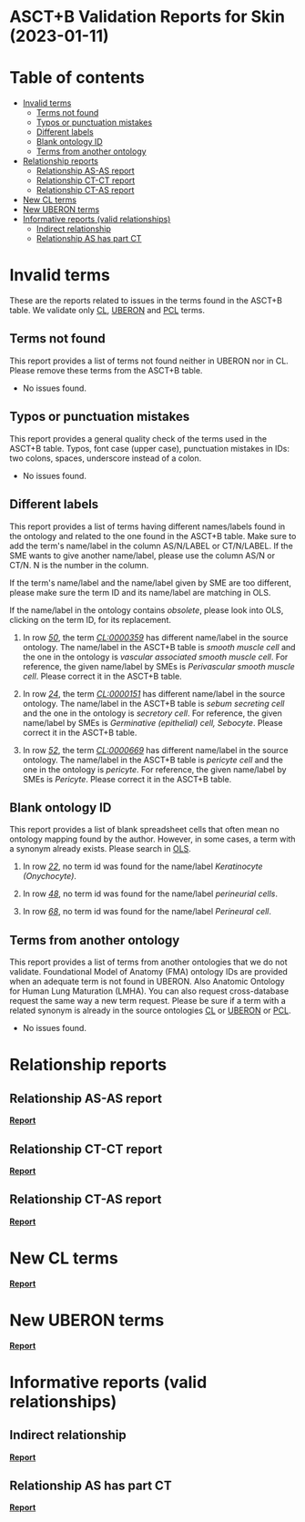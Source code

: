 
ASCT+B Validation Reports for Skin (2023-01-11)
===============================================

Table of contents
=================

* [Invalid terms](#invalid-terms)
	* [Terms not found](#terms-not-found)
	* [Typos or punctuation mistakes](#typos-or-punctuation-mistakes)
	* [Different labels](#different-labels)
	* [Blank ontology ID](#blank-ontology-id)
	* [Terms from another ontology](#terms-from-another-ontology)
* [Relationship reports](#relationship-reports)
	* [Relationship AS-AS report](#relationship-as-as-report)
	* [Relationship CT-CT report](#relationship-ct-ct-report)
	* [Relationship CT-AS report](#relationship-ct-as-report)
* [New CL terms](#new-cl-terms)
* [New UBERON terms](#new-uberon-terms)
* [Informative reports (valid relationships)](#informative-reports-valid-relationships)
	* [Indirect relationship](#indirect-relationship)
	* [Relationship AS has part CT](#relationship-as-has-part-ct)

# Invalid terms


These are the reports related to issues in the terms found in the ASCT+B table. We validate only [CL](https://www.ebi.ac.uk/ols/ontologies/cl), [UBERON](https://www.ebi.ac.uk/ols/ontologies/uberon) and [PCL](https://www.ebi.ac.uk/ols/ontologies/pcl) terms.
## Terms not found


This report provides a list of terms not found neither in UBERON nor in CL. Please remove these terms from the ASCT+B table.  
  
- No issues found.


## Typos or punctuation mistakes


This report provides a general quality check of the terms used in the ASCT+B table. Typos, font case (upper case), punctuation mistakes in IDs: two colons, spaces, underscore instead of a colon.  
  
- No issues found.


## Different labels


This report provides a list of terms having different names/labels found in the ontology and related to the one found in the ASCT+B table. Make sure to add the term's name/label in the column AS/N/LABEL or CT/N/LABEL. If the SME wants to give another name/label, please use the column AS/N or CT/N. N is the number in the column.

If the term's name/label and the name/label given by SME are too different, please make sure the term ID and its name/label are matching in OLS.

If the name/label in the ontology contains *obsolete*, please look into OLS, clicking on the term ID, for its replacement.  
  
1. In row _[50](https://docs.google.com/spreadsheets/d/16E07Ia3opnjBzBVswS7iQccd2Y_fw7m8-mNUNjwv80E/edit#gid=269383687&range=50:50)_, the term _[CL:0000359](http://purl.obolibrary.org/obo/CL_0000359)_ has different name/label in the source ontology. The name/label in the ASCT+B table is _smooth muscle cell_ and the one in the ontology is _vascular associated smooth muscle cell_. For reference, the given name/label by SMEs is _Perivascular smooth muscle cell_. Please correct it in the ASCT+B table.

1. In row _[24](https://docs.google.com/spreadsheets/d/16E07Ia3opnjBzBVswS7iQccd2Y_fw7m8-mNUNjwv80E/edit#gid=269383687&range=24:24)_, the term _[CL:0000151](http://purl.obolibrary.org/obo/CL_0000151)_ has different name/label in the source ontology. The name/label in the ASCT+B table is _sebum secreting cell_ and the one in the ontology is _secretory cell_. For reference, the given name/label by SMEs is _Germinative (epithelial) cell, Sebocyte_. Please correct it in the ASCT+B table.

1. In row _[52](https://docs.google.com/spreadsheets/d/16E07Ia3opnjBzBVswS7iQccd2Y_fw7m8-mNUNjwv80E/edit#gid=269383687&range=52:52)_, the term _[CL:0000669](http://purl.obolibrary.org/obo/CL_0000669)_ has different name/label in the source ontology. The name/label in the ASCT+B table is _pericyte cell_ and the one in the ontology is _pericyte_. For reference, the given name/label by SMEs is _Pericyte_. Please correct it in the ASCT+B table.


## Blank ontology ID


This report provides a list of blank spreadsheet cells that often mean no ontology mapping found by the author. However, in some cases, a term with a synonym already exists. Please search in [OLS](https://www.ebi.ac.uk/ols/index).  
  
1. In row _[22](https://docs.google.com/spreadsheets/d/16E07Ia3opnjBzBVswS7iQccd2Y_fw7m8-mNUNjwv80E/edit#gid=269383687&range=22:22)_, no term id was found for the name/label _Keratinocyte (Onychocyte)_.

1. In row _[48](https://docs.google.com/spreadsheets/d/16E07Ia3opnjBzBVswS7iQccd2Y_fw7m8-mNUNjwv80E/edit#gid=269383687&range=48:48)_, no term id was found for the name/label _perineurial cells_.

1. In row _[68](https://docs.google.com/spreadsheets/d/16E07Ia3opnjBzBVswS7iQccd2Y_fw7m8-mNUNjwv80E/edit#gid=269383687&range=68:68)_, no term id was found for the name/label _Perineural cell_.


## Terms from another ontology


This report provides a list of terms from another ontologies that we do not validate. Foundational Model of Anatomy (FMA) ontology IDs are provided when an adequate term is not found in UBERON. Also Anatomic Ontology for Human Lung Maturation (LMHA). You can also request cross-database request the same way a new term request. Please be sure if a term with a related synonym is already in the source ontologies [CL](https://www.ebi.ac.uk/ols/ontologies/cl) or [UBERON](https://www.ebi.ac.uk/ols/ontologies/uberon) or [PCL](https://www.ebi.ac.uk/ols/ontologies/pcl).  
  
- No issues found.


# Relationship reports

## Relationship AS-AS report
[**Report**](class_Skin_log.tsv)
## Relationship CT-CT report
[**Report**](class_Skin_log.tsv)
## Relationship CT-AS report
[**Report**](Skin_AS_CT_strict_log.tsv)
# New CL terms
[**Report**](new_cl_terms_Skin.tsv)
# New UBERON terms
[**Report**](new_uberon_terms_Skin.tsv)
# Informative reports (valid relationships)

## Indirect relationship
[**Report**](class_Skin_indirect_log.tsv)
## Relationship AS has part CT
[**Report**](Skin_AS_has_part_CT_log.tsv)